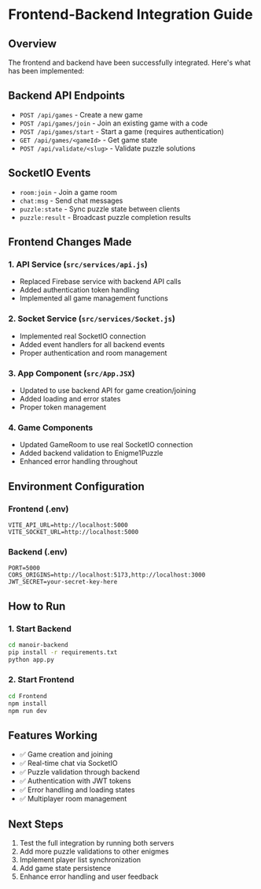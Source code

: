 # Frontend-Backend Integration Guide

## Overview
The frontend and backend have been successfully integrated. Here's what has been implemented:

## Backend API Endpoints
- `POST /api/games` - Create a new game
- `POST /api/games/join` - Join an existing game with a code
- `POST /api/games/start` - Start a game (requires authentication)
- `GET /api/games/<gameId>` - Get game state
- `POST /api/validate/<slug>` - Validate puzzle solutions

## SocketIO Events
- `room:join` - Join a game room
- `chat:msg` - Send chat messages
- `puzzle:state` - Sync puzzle state between clients
- `puzzle:result` - Broadcast puzzle completion results

## Frontend Changes Made

### 1. API Service (`src/services/api.js`)
- Replaced Firebase service with backend API calls
- Added authentication token handling
- Implemented all game management functions

### 2. Socket Service (`src/services/Socket.js`)
- Implemented real SocketIO connection
- Added event handlers for all backend events
- Proper authentication and room management

### 3. App Component (`src/App.JSX`)
- Updated to use backend API for game creation/joining
- Added loading and error states
- Proper token management

### 4. Game Components
- Updated GameRoom to use real SocketIO connection
- Added backend validation to Enigme1Puzzle
- Enhanced error handling throughout

## Environment Configuration

### Frontend (.env)
```
VITE_API_URL=http://localhost:5000
VITE_SOCKET_URL=http://localhost:5000
```

### Backend (.env)
```
PORT=5000
CORS_ORIGINS=http://localhost:5173,http://localhost:3000
JWT_SECRET=your-secret-key-here
```

## How to Run

### 1. Start Backend
```bash
cd manoir-backend
pip install -r requirements.txt
python app.py
```

### 2. Start Frontend
```bash
cd Frontend
npm install
npm run dev
```

## Features Working
- ✅ Game creation and joining
- ✅ Real-time chat via SocketIO
- ✅ Puzzle validation through backend
- ✅ Authentication with JWT tokens
- ✅ Error handling and loading states
- ✅ Multiplayer room management

## Next Steps
1. Test the full integration by running both servers
2. Add more puzzle validations to other enigmes
3. Implement player list synchronization
4. Add game state persistence
5. Enhance error handling and user feedback
